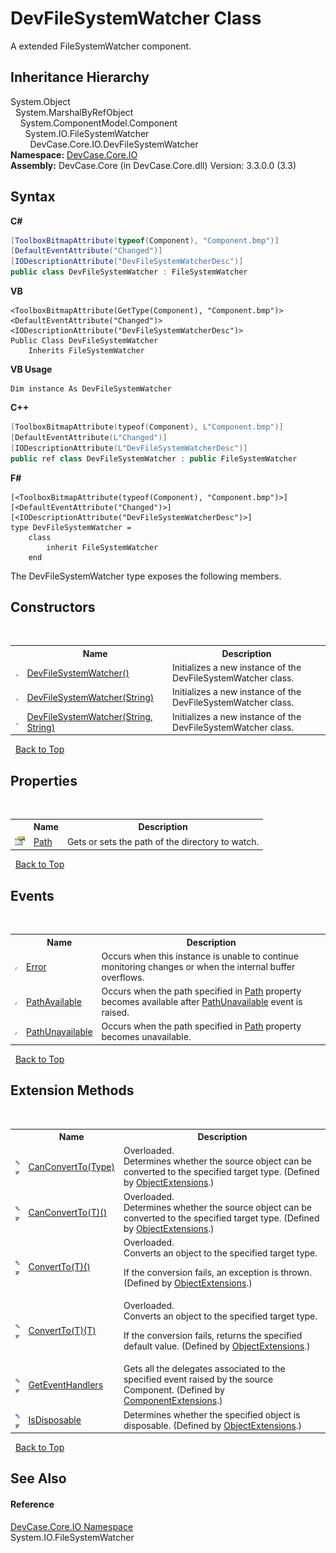 # DevFileSystemWatcher Class
 

A extended FileSystemWatcher component.


## Inheritance Hierarchy
System.Object<br />&nbsp;&nbsp;System.MarshalByRefObject<br />&nbsp;&nbsp;&nbsp;&nbsp;System.ComponentModel.Component<br />&nbsp;&nbsp;&nbsp;&nbsp;&nbsp;&nbsp;System.IO.FileSystemWatcher<br />&nbsp;&nbsp;&nbsp;&nbsp;&nbsp;&nbsp;&nbsp;&nbsp;DevCase.Core.IO.DevFileSystemWatcher<br />
**Namespace:**&nbsp;<a href="N_DevCase_Core_IO">DevCase.Core.IO</a><br />**Assembly:**&nbsp;DevCase.Core (in DevCase.Core.dll) Version: 3.3.0.0 (3.3)

## Syntax

**C#**<br />
``` C#
[ToolboxBitmapAttribute(typeof(Component), "Component.bmp")]
[DefaultEventAttribute("Changed")]
[IODescriptionAttribute("DevFileSystemWatcherDesc")]
public class DevFileSystemWatcher : FileSystemWatcher
```

**VB**<br />
``` VB
<ToolboxBitmapAttribute(GetType(Component), "Component.bmp")>
<DefaultEventAttribute("Changed")>
<IODescriptionAttribute("DevFileSystemWatcherDesc")>
Public Class DevFileSystemWatcher
	Inherits FileSystemWatcher
```

**VB Usage**<br />
``` VB Usage
Dim instance As DevFileSystemWatcher
```

**C++**<br />
``` C++
[ToolboxBitmapAttribute(typeof(Component), L"Component.bmp")]
[DefaultEventAttribute(L"Changed")]
[IODescriptionAttribute(L"DevFileSystemWatcherDesc")]
public ref class DevFileSystemWatcher : public FileSystemWatcher
```

**F#**<br />
``` F#
[<ToolboxBitmapAttribute(typeof(Component), "Component.bmp")>]
[<DefaultEventAttribute("Changed")>]
[<IODescriptionAttribute("DevFileSystemWatcherDesc")>]
type DevFileSystemWatcher =  
    class
        inherit FileSystemWatcher
    end
```

The DevFileSystemWatcher type exposes the following members.


## Constructors
&nbsp;<table><tr><th></th><th>Name</th><th>Description</th></tr><tr><td>![Public method](media/pubmethod.gif "Public method")</td><td><a href="M_DevCase_Core_IO_DevFileSystemWatcher__ctor">DevFileSystemWatcher()</a></td><td>
Initializes a new instance of the DevFileSystemWatcher class.</td></tr><tr><td>![Public method](media/pubmethod.gif "Public method")</td><td><a href="M_DevCase_Core_IO_DevFileSystemWatcher__ctor_1">DevFileSystemWatcher(String)</a></td><td>
Initializes a new instance of the DevFileSystemWatcher class.</td></tr><tr><td>![Public method](media/pubmethod.gif "Public method")</td><td><a href="M_DevCase_Core_IO_DevFileSystemWatcher__ctor_2">DevFileSystemWatcher(String, String)</a></td><td>
Initializes a new instance of the DevFileSystemWatcher class.</td></tr></table>&nbsp;
<a href="#devfilesystemwatcher-class">Back to Top</a>

## Properties
&nbsp;<table><tr><th></th><th>Name</th><th>Description</th></tr><tr><td>![Public property](media/pubproperty.gif "Public property")</td><td><a href="P_DevCase_Core_IO_DevFileSystemWatcher_Path">Path</a></td><td>
Gets or sets the path of the directory to watch.</td></tr></table>&nbsp;
<a href="#devfilesystemwatcher-class">Back to Top</a>

## Events
&nbsp;<table><tr><th></th><th>Name</th><th>Description</th></tr><tr><td>![Public event](media/pubevent.gif "Public event")</td><td><a href="E_DevCase_Core_IO_DevFileSystemWatcher_Error">Error</a></td><td>
Occurs when this instance is unable to continue monitoring changes or when the internal buffer overflows.</td></tr><tr><td>![Public event](media/pubevent.gif "Public event")</td><td><a href="E_DevCase_Core_IO_DevFileSystemWatcher_PathAvailable">PathAvailable</a></td><td>
Occurs when the path specified in <a href="P_DevCase_Core_IO_DevFileSystemWatcher_Path">Path</a> property becomes available after <a href="E_DevCase_Core_IO_DevFileSystemWatcher_PathUnavailable">PathUnavailable</a> event is raised.</td></tr><tr><td>![Public event](media/pubevent.gif "Public event")</td><td><a href="E_DevCase_Core_IO_DevFileSystemWatcher_PathUnavailable">PathUnavailable</a></td><td>
Occurs when the path specified in <a href="P_DevCase_Core_IO_DevFileSystemWatcher_Path">Path</a> property becomes unavailable.</td></tr></table>&nbsp;
<a href="#devfilesystemwatcher-class">Back to Top</a>

## Extension Methods
&nbsp;<table><tr><th></th><th>Name</th><th>Description</th></tr><tr><td>![Public Extension Method](media/pubextension.gif "Public Extension Method")![Code example](media/CodeExample.png "Code example")</td><td><a href="M_DevCase_Core_Extensions_Object_ObjectExtensions_CanConvertTo">CanConvertTo(Type)</a></td><td>Overloaded.  
Determines whether the source object can be converted to the specified target type.
 (Defined by <a href="T_DevCase_Core_Extensions_Object_ObjectExtensions">ObjectExtensions</a>.)</td></tr><tr><td>![Public Extension Method](media/pubextension.gif "Public Extension Method")![Code example](media/CodeExample.png "Code example")</td><td><a href="M_DevCase_Core_Extensions_Object_ObjectExtensions_CanConvertTo__1">CanConvertTo(T)()</a></td><td>Overloaded.  
Determines whether the source object can be converted to the specified target type.
 (Defined by <a href="T_DevCase_Core_Extensions_Object_ObjectExtensions">ObjectExtensions</a>.)</td></tr><tr><td>![Public Extension Method](media/pubextension.gif "Public Extension Method")![Code example](media/CodeExample.png "Code example")</td><td><a href="M_DevCase_Core_Extensions_Object_ObjectExtensions_ConvertTo__1">ConvertTo(T)()</a></td><td>Overloaded.  
Converts an object to the specified target type. 

 If the conversion fails, an exception is thrown.
 (Defined by <a href="T_DevCase_Core_Extensions_Object_ObjectExtensions">ObjectExtensions</a>.)</td></tr><tr><td>![Public Extension Method](media/pubextension.gif "Public Extension Method")![Code example](media/CodeExample.png "Code example")</td><td><a href="M_DevCase_Core_Extensions_Object_ObjectExtensions_ConvertTo__1_1">ConvertTo(T)(T)</a></td><td>Overloaded.  
Converts an object to the specified target type. 

 If the conversion fails, returns the specified default value.
 (Defined by <a href="T_DevCase_Core_Extensions_Object_ObjectExtensions">ObjectExtensions</a>.)</td></tr><tr><td>![Public Extension Method](media/pubextension.gif "Public Extension Method")![Code example](media/CodeExample.png "Code example")</td><td><a href="M_DevCase_Core_Extensions_Component_ComponentExtensions_GetEventHandlers">GetEventHandlers</a></td><td>
Gets all the delegates associated to the specified event raised by the source Component.
 (Defined by <a href="T_DevCase_Core_Extensions_Component_ComponentExtensions">ComponentExtensions</a>.)</td></tr><tr><td>![Public Extension Method](media/pubextension.gif "Public Extension Method")![Code example](media/CodeExample.png "Code example")</td><td><a href="M_DevCase_Core_Extensions_Object_ObjectExtensions_IsDisposable">IsDisposable</a></td><td>
Determines whether the specified object is disposable.
 (Defined by <a href="T_DevCase_Core_Extensions_Object_ObjectExtensions">ObjectExtensions</a>.)</td></tr></table>&nbsp;
<a href="#devfilesystemwatcher-class">Back to Top</a>

## See Also


#### Reference
<a href="N_DevCase_Core_IO">DevCase.Core.IO Namespace</a><br />System.IO.FileSystemWatcher<br />